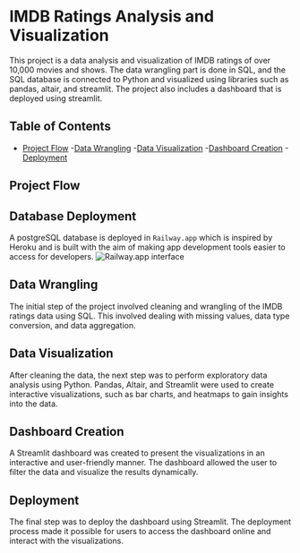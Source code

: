 # IMDB Ratings Analysis and Visualization

This project is a data analysis and visualization of IMDB ratings of over 10,000 movies and shows. The data wrangling part is done in SQL, and the SQL database is connected to Python and visualized using libraries such as pandas, altair, and streamlit. The project also includes a dashboard that is deployed using streamlit.

## Table of Contents

- [Project Flow](#Project-Flow)
  -[Data Wrangling](#Data-Wrangling)
  -[Data Visualization](#Data-Visualization)
  -[Dashboard Creation](#Dashboard-Creation)
  -[Deployment](#Deployment)


## Project Flow

## Database Deployment
A postgreSQL database is deployed in `Railway.app` which is inspired by Heroku and is built with the aim of making app development tools easier to access for developers.
![Railway.app interface]()

## Data Wrangling
The initial step of the project involved cleaning and wrangling of the IMDB ratings data using SQL. This involved dealing with missing values, data type conversion, and data aggregation.

## Data Visualization
After cleaning the data, the next step was to perform exploratory data analysis using Python. Pandas, Altair, and Streamlit were used to create interactive visualizations, such as bar charts, and heatmaps to gain insights into the data.

## Dashboard Creation
A Streamlit dashboard was created to present the visualizations in an interactive and user-friendly manner. The dashboard allowed the user to filter the data and visualize the results dynamically.

## Deployment
The final step was to deploy the dashboard using Streamlit. The deployment process made it possible for users to access the dashboard online and interact with the visualizations.
